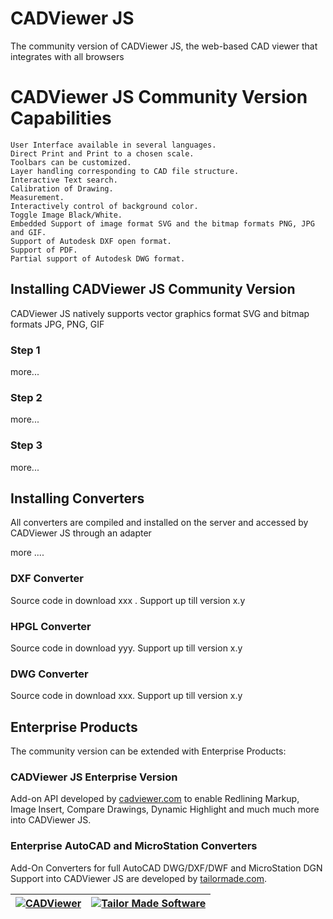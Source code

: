 # CADViewer JS
The community version of CADViewer JS, the web-based CAD viewer that integrates with all browsers



# CADViewer JS Community Version Capabilities

    User Interface available in several languages.
    Direct Print and Print to a chosen scale.
    Toolbars can be customized.
    Layer handling corresponding to CAD file structure.
    Interactive Text search.
    Calibration of Drawing.
    Measurement.
    Interactively control of background color.
    Toggle Image Black/White.
    Embedded Support of image format SVG and the bitmap formats PNG, JPG and GIF.
    Support of Autodesk DXF open format.
    Support of PDF.
    Partial support of Autodesk DWG format.
 




## Installing CADViewer JS Community Version

CADViewer JS natively supports vector graphics format SVG and bitmap formats JPG, PNG, GIF

### Step 1

more...

### Step 2

more...

### Step 3

more...



## Installing Converters

All converters are compiled and installed on the server and accessed by CADViewer JS through an adapter

more ....

### DXF Converter

Source code in download xxx   . Support up till version x.y

### HPGL Converter

Source code in download yyy. Support up till version x.y

### DWG Converter


Source code in download xxx. Support up till version x.y



## Enterprise Products

The community version can be extended with Enterprise Products:

### CADViewer JS Enterprise Version

Add-on API developed by [cadviewer.com](https://www.cadviewer.com) to enable Redlining Markup, Image Insert, Compare Drawings, Dynamic Highlight and much much more into CADViewer JS.  



### Enterprise AutoCAD and MicroStation Converters

Add-On Converters for full AutoCAD DWG/DXF/DWF and MicroStation DGN Support into CADViewer JS are developed by [tailormade.com](https://www.tailormade.com).    




|[![CADViewer](https://cadviewer.com/images/cv-logo.gif)](https://www.cadviewer.com)   |  [![Tailor Made Software](https://tailormade.com/images/tmslogo.gif)](https://www.tailormade.com) |
|---|---|